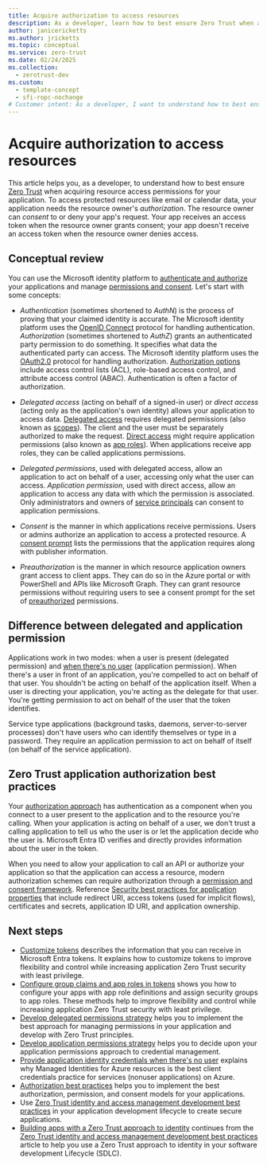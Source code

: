 ```yaml
---
title: Acquire authorization to access resources
description: As a developer, learn how to best ensure Zero Trust when acquiring resource access permissions for your application.
author: janicericketts
ms.author: jricketts
ms.topic: conceptual
ms.service: zero-trust
ms.date: 02/24/2025
ms.collection:
  - zerotrust-dev
ms.custom:
  - template-concept
  - sfi-ropc-nochange
# Customer intent: As a developer, I want to understand how to best ensure Zero Trust when acquiring resource access permissions for my application.
---
```

# Acquire authorization to access resources

This article helps you, as a developer, to understand how to best ensure [Zero Trust](overview.md) when acquiring resource access permissions for your application. To access protected resources like email or calendar data, your application needs the resource owner's *authorization*. The resource owner can *consent* to or deny your app's request. Your app receives an access token when the resource owner grants consent; your app doesn't receive an access token when the resource owner denies access.

## Conceptual review

You can use the Microsoft identity platform to [authenticate and authorize](/entra/identity-platform/authentication-vs-authorization) your applications and manage [permissions and consent](/entra/identity-platform/permissions-consent-overview). Let's start with some concepts:

- *Authentication* (sometimes shortened to *AuthN*) is the process of proving that your claimed identity is accurate. The Microsoft identity platform uses the [OpenID Connect](https://openid.net/connect/) protocol for handling authentication. *Authorization* (sometimes shortened to *AuthZ*) grants an authenticated party permission to do something. It specifies what data the authenticated party can access. The Microsoft identity platform uses the [OAuth2.0](https://oauth.net/2/) protocol for handling authorization. [Authorization options](/entra/identity-platform/authorization-basics) include access control lists (ACL), role-based access control, and attribute access control (ABAC). Authentication is often a factor of authorization.

- *Delegated access* (acting on behalf of a signed-in user) or *direct access* (acting only as the application's own identity) allows your application to access data. [Delegated access](/entra/identity-platform/permissions-consent-overview#delegated-access-access-on-behalf-of-a-user) requires delegated permissions (also known as [scopes](/entra/identity-platform/permissions-consent-overview#scopes-and-permissions)). The client and the user must be separately authorized to make the request. [Direct access](/entra/identity-platform/permissions-consent-overview#direct-access-app-only-access) might require application permissions (also known as [app roles](/entra/identity-platform/howto-add-app-roles-in-apps)). When applications receive app roles, they can be called applications permissions.

- *Delegated permissions*, used with delegated access, allow an application to act on behalf of a user, accessing only what the user can access. *Application permission*, used with direct access, allow an application to access any data with which the permission is associated. Only administrators and owners of [service principals](/entra/identity-platform/how-applications-are-added#what-are-service-principals-and-where-do-they-come-from) can consent to application permissions.

- *Consent* is the manner in which applications receive permissions. Users or admins authorize an application to access a protected resource. A [consent prompt](/entra/identity-platform/application-consent-experience) lists the permissions that the application requires along with publisher information.

- *Preauthorization* is the manner in which resource application owners grant access to client apps. They can do so in the Azure portal or with PowerShell and APIs like Microsoft Graph. They can grant resource permissions without requiring users to see a consent prompt for the set of [preauthorized](/entra/identity-platform/permissions-consent-overview#preauthorization) permissions.

## Difference between delegated and application permission

Applications work in two modes: when a user is present (delegated permission) and [when there's no user](identity-non-user-applications.md) (application permission). When there's a user in front of an application, you're compelled to act on behalf of that user. You shouldn't be acting on behalf of the application itself. When a user is directing your application, you're acting as the delegate for that user. You're getting permission to act on behalf of the user that the token identifies.

Service type applications (background tasks, daemons, server-to-server processes) don't have users who can identify themselves or type in a password. They require an application permission to act on behalf of itself (on behalf of the service application).

## Zero Trust application authorization best practices

Your [authorization approach](/entra/identity-platform/authorization-basics) has authentication as a component when you connect to a user present to the application and to the resource you're calling. When your application is acting on behalf of a user, we don't trust a calling application to tell us who the user is or let the application decide who the user is. Microsoft Entra ID verifies and directly provides information about the user in the token.

When you need to allow your application to call an API or authorize your application so that the application can access a resource, modern authorization schemes can require authorization through a [permission and consent framework](/entra/identity-platform/application-consent-experience). Reference [Security best practices for application properties](/entra/identity-platform/security-best-practices-for-app-registration) that include redirect URI, access tokens (used for implicit flows), certificates and secrets, application ID URI, and application ownership.

## Next steps

- [Customize tokens](zero-trust-token-customization.md) describes the information that you can receive in Microsoft Entra tokens. It explains how to customize tokens to improve flexibility and control while increasing application Zero Trust security with least privilege.
- [Configure group claims and app roles in tokens](configure-tokens-group-claims-app-roles.md) shows you how to configure your apps with app role definitions and assign security groups to app roles. These methods help to improve flexibility and control while increasing application Zero Trust security with least privilege.
- [Develop delegated permissions strategy](developer-strategy-delegated-permission.md) helps you to implement the best approach for managing permissions in your application and develop with Zero Trust principles.
- [Develop application permissions strategy](developer-strategy-application-permissions.md) helps you to decide upon your application permissions approach to credential management.
- [Provide application identity credentials when there's no user](identity-non-user-applications.md) explains why Managed Identities for Azure resources is the best client credentials practice for services (nonuser applications) on Azure.
- [Authorization best practices](developer-strategy-authorization-best-practices.md) helps you to implement the best authorization, permission, and consent models for your applications.
- Use [Zero Trust identity and access management development best practices](identity-iam-development-best-practices.md) in your application development lifecycle to create secure applications.
- [Building apps with a Zero Trust approach to identity](identity.md) continues from the [Zero Trust identity and access management development best practices](identity-iam-development-best-practices.md) article to help you use a Zero Trust approach to identity in your software development Lifecycle (SDLC).
